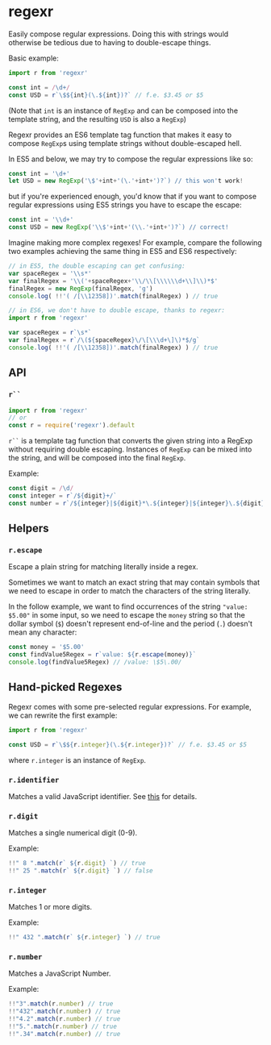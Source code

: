 regexr
======

Easily compose regular expressions. Doing this with strings would otherwise be
tedious due to having to double-escape things.

Basic example:

```js
import r from 'regexr'

const int = /\d+/
const USD = r`\$${int}(\.${int})?` // f.e. $3.45 or $5
```

(Note that `int` is an instance of `RegExp` and can be composed into the
template string, and the resulting `USD` is also a `RegExp`)

Regexr provides an ES6 template tag function that makes it easy to compose
`RegExp`s using template strings without double-escaped hell.

In ES5 and below, we may try to compose the regular expressions like so:

```js
const int = '\d+'
let USD = new RegExp('\$'+int+'(\.'+int+')?`) // this won't work!
```

but if you're experienced enough, you'd know that if you want to compose
regular expressions using ES5 strings you have to escape the escape:

```js
const int = '\\d+'
const USD = new RegExp('\\$'+int+'(\\.'+int+')?`) // correct!
```

Imagine making more complex regexes! For example, compare the following two
examples achieving the same thing in ES5 and ES6 respectively:

```js
// in ES5, the double escaping can get confusing:
var spaceRegex = '\\s*'
var finalRegex = '\\('+spaceRegex+'\\/\\[\\\\\\d+\\]\\)*$'
finalRegex = new RegExp(finalRegex, 'g')
console.log( !!'( /[\\12358])'.match(finalRegex) ) // true
```

```js
// in ES6, we don't have to double escape, thanks to regexr:
import r from 'regexr'

var spaceRegex = r`\s*`
var finalRegex = r`/\(${spaceRegex}\/\[\\\d+\]\)*$/g`
console.log( !!'( /[\\12358])'.match(finalRegex) ) // true
```

API
---

### ```` r`` ````

```js
import r from 'regexr'
// or
const r = require('regexr').default
```

```` r`` ```` is a template tag function that converts the given string into a
RegExp without requiring double escaping. Instances of `RegExp` can be mixed
into the string, and will be composed into the final `RegExp`.

Example:

```js
const digit = /\d/
const integer = r`/${digit}+/`
const number = r`/${integer}|${digit}*\.${integer}|${integer}\.${digit}*/` // f.e. 4.2, .5, 5.
```

Helpers
-------

### `r.escape`

Escape a plain string for matching literally inside a regex.

Sometimes we want to match an exact string that may contain symbols that we need
to escape in order to match the characters of the string literally.

In the follow example, we want to find occurrences of the string `"value:
$5.00"` in some input, so we need to escape the `money` string so that the
dollar symbol (`$`) doesn't represent end-of-line and the period (`.`) doesn't
mean any character:

```js
const money = '$5.00'
const findValue5Regex = r`value: ${r.escape(money)}`
console.log(findValue5Regex) // /value: \$5\.00/
```

Hand-picked Regexes
-------------------

Regexr comes with some pre-selected regular expressions. For example, we can
rewrite the first example:

```js
import r from 'regexr'

const USD = r`\$${r.integer}(\.${r.integer})?` // f.e. $3.45 or $5
```

where `r.integer` is an instance of `RegExp`.

### `r.identifier`

Matches a valid JavaScript identifier. See
[this](http://stackoverflow.com/questions/2008279/validate-a-javascript-function-name/9392578#9392578)
for details.

### `r.digit`

Matches a single numerical digit (0-9).

Example:

```js
!!" 8 ".match(r` ${r.digit} `) // true
!!" 25 ".match(r` ${r.digit} `) // false
```

### `r.integer`

Matches 1 or more digits.

Example:

```js
!!" 432 ".match(r` ${r.integer} `) // true
```

### `r.number`

Matches a JavaScript Number.

Example:

```js
!!"3".match(r.number) // true
!!"432".match(r.number) // true
!!"4.2".match(r.number) // true
!!"5.".match(r.number) // true
!!".34".match(r.number) // true
```
